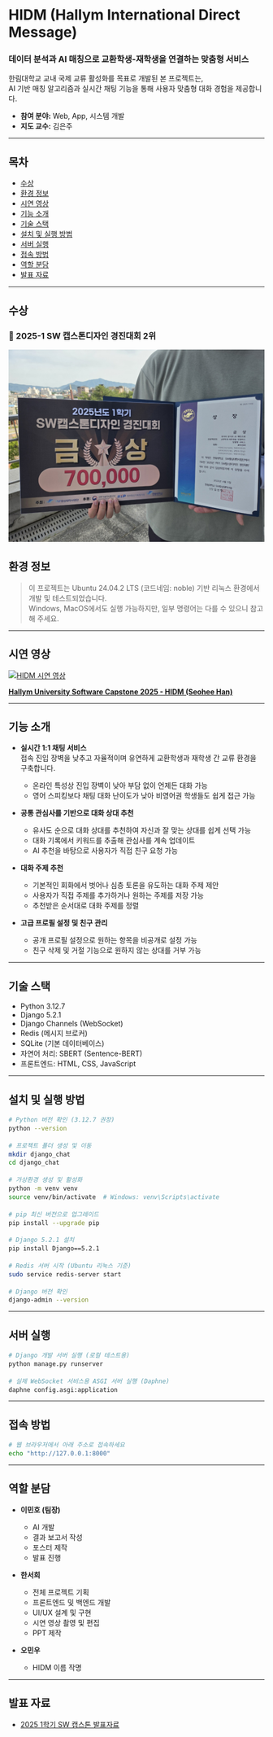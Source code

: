 # HIDM (Hallym International Direct Message)

### 데이터 분석과 AI 매칭으로 교환학생-재학생을 연결하는 맞춤형 서비스  

한림대학교 교내 국제 교류 활성화를 목표로 개발된 본 프로젝트는,  
AI 기반 매칭 알고리즘과 실시간 채팅 기능을 통해 사용자 맞춤형 대화 경험을 제공합니다.

- **참여 분야:** Web, App, 시스템 개발  
- **지도 교수:** 김은주

---
## 목차
- [수상](#수상)
- [환경 정보](#환경-정보)
- [시연 영상](#시연-영상)
- [기능 소개](#기능-소개)
- [기술 스택](#기술-스택)
- [설치 및 실행 방법](#설치-및-실행-방법)
- [서버 실행](#서버-실행)
- [접속 방법](#접속-방법)
- [역할 분담](#역할-분담)
- [발표 자료](#발표-자료)


---
## 수상

### 🎉 2025-1 SW 캡스톤디자인 경진대회 2위
![수상 인증 이미지](images/award.jpg)

## 환경 정보

> 이 프로젝트는 Ubuntu 24.04.2 LTS (코드네임: noble) 기반 리눅스 환경에서 개발 및 테스트되었습니다.  
> Windows, MacOS에서도 실행 가능하지만, 일부 명령어는 다를 수 있으니 참고해 주세요.

---

## 시연 영상

[![HIDM 시연 영상](https://img.youtube.com/vi/IL4jb1mR-r0/0.jpg)](https://youtu.be/IL4jb1mR-r0?si=_2exdRLn_pb90kia)

**[Hallym University Software Capstone 2025 - HIDM (Seohee Han) ](https://youtu.be/IL4jb1mR-r0?si=_2exdRLn_pb90kia)**

---

## 기능 소개

- **실시간 1:1 채팅 서비스**  
  접속 진입 장벽을 낮추고 자율적이며 유연하게 교환학생과 재학생 간 교류 환경을 구축합니다.  
  - 온라인 특성상 진입 장벽이 낮아 부담 없이 언제든 대화 가능  
  - 영어 스피킹보다 채팅 대화 난이도가 낮아 비영어권 학생들도 쉽게 접근 가능

- **공통 관심사를 기반으로 대화 상대 추천**  
  - 유사도 순으로 대화 상대를 추천하여 자신과 잘 맞는 상대를 쉽게 선택 가능  
  - 대화 기록에서 키워드를 추출해 관심사를 계속 업데이트  
  - AI 추천을 바탕으로 사용자가 직접 친구 요청 가능
  
- **대화 주제 추천**  
  - 기본적인 회화에서 벗어나 심층 토론을 유도하는 대화 주제 제안  
  - 사용자가 직접 주제를 추가하거나 원하는 주제를 저장 가능  
  - 추천받은 순서대로 대화 주제를 정렬

- **고급 프로필 설정 및 친구 관리**  
  - 공개 프로필 설정으로 원하는 항목을 비공개로 설정 가능  
  - 친구 삭제 및 거절 기능으로 원하지 않는 상대를 거부 가능

---

## 기술 스택
- Python 3.12.7  
- Django 5.2.1  
- Django Channels (WebSocket)  
- Redis (메시지 브로커)  
- SQLite (기본 데이터베이스)  
- 자연어 처리: SBERT (Sentence-BERT)  
- 프론트엔드: HTML, CSS, JavaScript

---

## 설치 및 실행 방법

```bash
# Python 버전 확인 (3.12.7 권장)
python --version

# 프로젝트 폴더 생성 및 이동
mkdir django_chat
cd django_chat

# 가상환경 생성 및 활성화
python -m venv venv
source venv/bin/activate  # Windows: venv\Scripts\activate

# pip 최신 버전으로 업그레이드
pip install --upgrade pip

# Django 5.2.1 설치
pip install Django==5.2.1

# Redis 서버 시작 (Ubuntu 리눅스 기준)
sudo service redis-server start

# Django 버전 확인
django-admin --version
````
---
## 서버 실행
```bash
# Django 개발 서버 실행 (로컬 테스트용)
python manage.py runserver

# 실제 WebSocket 서비스용 ASGI 서버 실행 (Daphne)
daphne config.asgi:application
````
---
## 접속 방법
```bash
# 웹 브라우저에서 아래 주소로 접속하세요
echo "http://127.0.0.1:8000"
````
---
## 역할 분담
- **이민호 (팀장)**  
  - AI 개발
  - 결과 보고서 작성  
  - 포스터 제작  
  - 발표 진행

- **한서희**  
  - 전체 프로젝트 기획  
  - 프론트엔드 및 백엔드 개발  
  - UI/UX 설계 및 구현  
  - 시연 영상 촬영 및 편집  
  - PPT 제작

 - **오민우**  
   - HIDM 이름 작명
 
---
## 발표 자료
- [2025 1학기 SW 캡스톤 발표자료](docs/HIDM.pdf)
